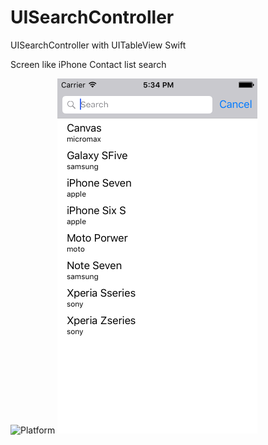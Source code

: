 # UISearchController
UISearchController with UITableView Swift

Screen like iPhone Contact list search

<img src="https://camo.githubusercontent.com/0ffde138998b72aab7bc949404cdbebebb4983a6/68747470733a2f2f636f636f61706f642d6261646765732e6865726f6b756170702e636f6d2f702f796f75747562652d696f732d706c617965722d68656c7065722f62616467652e706e67" alt="Platform" style="max-width:100%;">

<img src="https://github.com/sahuamit13/UISearchController/blob/master/Search%20Screen.png" alt="webview screen">

